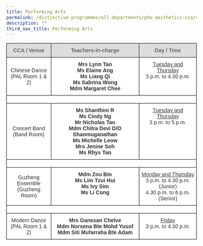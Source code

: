 ```yaml
---
title: Performing Arts
permalink: /distinctive-programmes/all-departments/phe-aesthetics-cca/cca/performing-arts/
description: ""
third_nav_title: Performing Arts
---
```

<style type="text/css">
.tg  {border-collapse:collapse;border-spacing:0;}
.tg td{border-color:black;border-style:solid;border-width:1px;font-family:Arial, sans-serif;font-size:14px;
  overflow:hidden;padding:10px 5px;word-break:normal;}
.tg th{border-color:black;border-style:solid;border-width:1px;font-family:Arial, sans-serif;font-size:14px;
  font-weight:normal;overflow:hidden;padding:10px 5px;word-break:normal;}
.tg .tg-dm6r{background-color:#FFF;color:#303030;text-align:center;vertical-align:middle}
.tg .tg-jc2m{background-color:#FFF;color:#303030;font-weight:bold;text-align:center;vertical-align:top}
.tg .tg-epkd{background-color:#FFF;color:#303030;text-align:center;vertical-align:top}
.tg .tg-feqv{background-color:#DDD;color:#666;font-weight:bold;text-align:center;vertical-align:middle}
</style>
<table class="tg">
<thead>
  <tr>
    <th class="tg-feqv"><span style="color:#666;background-color:#DDD">CCA / Venue</span></th>
    <th class="tg-feqv"><span style="color:#666;background-color:#DDD">Teachers-in-charge</span></th>
    <th class="tg-feqv"><span style="color:#666;background-color:#DDD">Day / Time</span></th>
  </tr>
</thead>
<tbody>
  <tr>
    <td class="tg-dm6r">Chinese Dance<br>(PAL Room 1 &amp; 2)<br></td>
    <td class="tg-jc2m">Mrs Lynn Tan<br>Ms Elaine Ang<br>Ms Liang Qi<br>Ms Sabrina Wong<br>Mdm Margaret Chee</td>
    <td class="tg-epkd"><span style="text-decoration:underline">Tuesday and Thursday</span><br>3 p.m. to 4.30 p.m.<br></td>
  </tr>
  <tr>
    <td class="tg-epkd" colspan="3"></td>
  </tr>
  <tr>
    <td class="tg-dm6r">Concert Band<br>(Band Room)</td>
    <td class="tg-jc2m">Ms Shanthini R<br>Ms Cindy Ng<br>Mr Nicholas Tan<br>Mdm Chitra Devi D/O Shanmuganathan<br>Ms Michelle Leow<br>Mrs Jenine Soh<br>Ms Rhys Tan</td>
    <td class="tg-epkd"><span style="text-decoration:underline">Tuesday and Thursday</span><br>3 p.m. to 5 p.m.</td>
  </tr>
  <tr>
    <td class="tg-epkd" colspan="3"></td>
  </tr>
  <tr>
    <td class="tg-dm6r">Guzheng Ensemble<br>(Guzheng Room)</td>
    <td class="tg-jc2m">Mdm Zou Bin<br>Ms Lim Tzui Hui<br>Ms Ivy Sim<br>Ms Li Cong</td>
    <td class="tg-epkd"><span style="text-decoration:underline">Monday and Thursday</span><br><span style="font-weight:400;color:#303030">3 p.m. to 4.30 p.m. (Junior)</span><br>4.30 p.m. to 6 p.m. (Senior)</td>
  </tr>
  <tr>
    <td class="tg-epkd" colspan="3"></td>
  </tr>
  <tr>
    <td class="tg-dm6r">Modern Dance<br>(PAL Room 1 &amp; 2)</td>
    <td class="tg-jc2m">Mrs Ganesan Chelve<br>Mdm Norsena Bte Mohd Yusof<br>Mdm Siti Mufarraha Bte Adam</td>
    <td class="tg-epkd"><span style="text-decoration:underline">Friday</span><br>3 p.m. to 4.30 p.m.</td>
  </tr>
</tbody>
</table>